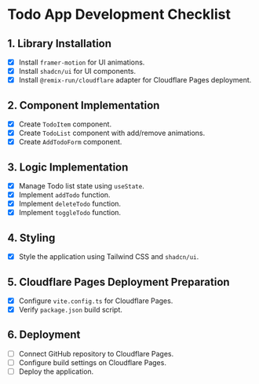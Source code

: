 # Todo App Development Checklist

## 1. Library Installation
- [x] Install `framer-motion` for UI animations.
- [x] Install `shadcn/ui` for UI components.
- [x] Install `@remix-run/cloudflare` adapter for Cloudflare Pages deployment.

## 2. Component Implementation
- [x] Create `TodoItem` component.
- [x] Create `TodoList` component with add/remove animations.
- [x] Create `AddTodoForm` component.

## 3. Logic Implementation
- [x] Manage Todo list state using `useState`.
- [x] Implement `addTodo` function.
- [x] Implement `deleteTodo` function.
- [x] Implement `toggleTodo` function.

## 4. Styling
- [x] Style the application using Tailwind CSS and `shadcn/ui`.

## 5. Cloudflare Pages Deployment Preparation
- [x] Configure `vite.config.ts` for Cloudflare Pages.
- [x] Verify `package.json` build script.

## 6. Deployment
- [ ] Connect GitHub repository to Cloudflare Pages.
- [ ] Configure build settings on Cloudflare Pages.
- [ ] Deploy the application.
